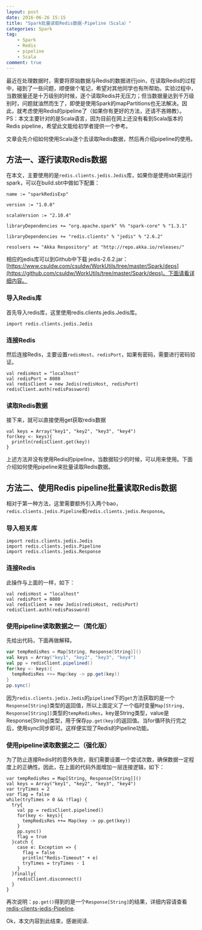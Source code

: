 ```yaml
---
layout: post
date: 2016-06-26 15:15
title: "Spark批量读取Redis数据-Pipeline（Scala）"
categories: Spark
tag:
	- Spark
	- Redis
	- pipeline
	- Scala
comment: true
---
```


最近在处理数据时，需要将原始数据与Redis的数据进行join，在读取Redis的过程中，碰到了一些问题，顺便做个笔记，希望对其他同学也有所帮助。实验过程中，当数据量还是十万级别的时候，逐个读取Redis并无压力；但当数据量达到千万级别时，问题就油然而生了，即使是使用Spark的mapPartitions也无法解决。因此，就考虑使用Redis的pipeline了（如果你有更好的方法，还请不吝赐教）。PS：本文主要针对的是Scala语言，因为目前在网上还没有看到Scala版本的Redis pipeline，希望此文能给初学者提供一个参考。

<!-- more -->

文章会先介绍如何使用Scala逐个去读取Redis数据，然后再介绍pipeline的使用。

## 方法一、逐行读取Redis数据

在本文，主要使用的是`redis.clients.jedis.Jedis`库，如果你是使用sbt来运行spark，可以在build.sbt中做如下配置：

```
name := "sparkRedisExp"

version := "1.0.0"

scalaVersion := "2.10.4"

libraryDependencies += "org.apache.spark" %% "spark-core" % "1.3.1"

libraryDependencies += "redis.clients" % "jedis" % "2.6.2"

resolvers += "Akka Respository" at "http://repo.akka.io/releases/"
```

相应的jedis库可以到Github中下载 jedis-2.6.2.jar：[https://www.csuldw.com/csuldw/WorkUtils/tree/master/Spark/deps](https://github.com/csuldw/WorkUtils/tree/master/Spark/deps)。下面请看详细内容。

### 导入Redis库

首先导入redis库，这里使用redis.clients.jedis.Jedis库。

```
import redis.clients.jedis.Jedis
```

### 连接Redis

然后连接Redis，主要设置`redisHost`、`redisPort`，如果有密码，需要进行密码验证。

```
val redisHost = "localhost"
val redisPort = 8080
val redisClient = new Jedis(redisHost, redisPort)
redisClient.auth(redisPassword)
```

### 读取Redis数据

接下来，就可以直接使用get获取redis数据

```
val keys = Array("key1", "key2", "key3", "key4")
for(key <- keys){
  println(redisClient.get(key))
}
```

上述方法并没有使用Redis的pipeline，当数据较少的时候，可以用来使用。下面介绍如何使用pipeline来批量读取Redis数据。


## 方法二、使用Redis pipeline批量读取Redis数据

相对于第一种方法，这里需要额外引入两个bao，`redis.clients.jedis.Pipeline`和`redis.clients.jedis.Response`。

### 导入相关库

```
import redis.clients.jedis.Jedis
import redis.clients.jedis.Pipeline
import redis.clients.jedis.Response
```

### 连接Redis

此操作与上面的一样，如下：

```
val redisHost = "localhost"
val redisPort = 8080
val redisClient = new Jedis(redisHost, redisPort)
redisClient.auth(redisPassword)
```
### 使用pipeline读取数据之一（简化版）

先给出代码，下面再做解释。

```Scala
var tempRedisRes = Map[String, Response[String]]()
val keys = Array("key1", "key2", "key3", "key4")
val pp = redisClient.pipelined()
for(key <- keys){
  tempRedisRes ++= Map(key -> pp.get(key)) 
}
pp.sync()
```


因为`redis.clients.jedis.Jedis`的`pipelined`下的`get`方法获取的是一个`Response[String]`类型的返回值，所以上面定义了一个临时变量`Map[String, Response[String]]`类型的`tempRedisRes`，key是String类型，value是Response[String]类型，用于保存`pp.get(key)`的返回值。当for循环执行完之后，使用sync同步即可。这样便实现了Redis的Pipeline功能。


### 使用pipeline读取数据之二（强化版）

为了防止连接Redis时的意外失败，我们需要设置一个尝试次数，确保数据一定程度上的正确性。因此，在上面的代码外面增加一层连接逻辑，如下：

```
var tempRedisRes = Map[String, Response[String]]()
val keys = Array("key1", "key2", "key3", "key4")
var tryTimes = 2
var flag = false
while(tryTimes > 0 && !flag) {
  try{
    val pp = redisClient.pipelined()
    for(key <- keys){
      tempRedisRes ++= Map(key -> pp.get(key))
    }
    pp.sync()
    flag = true
  }catch {
    case e: Exception => {
      flag = false
      println("Redis-Timeout" + e)
      tryTimes = tryTimes - 1
    }
  }finally{
    redisClient.disconnect()
  }
}
```

再次说明：`pp.get()`得到的是一个`Response[String]`的结果，详细内容请查看[redis-clients-jedis-Pipeline](http://tool.oschina.net/uploads/apidocs/jedis-2.1.0/redis/clients/jedis/Pipeline.html).

Ok，本文内容到此结束，感谢阅读.